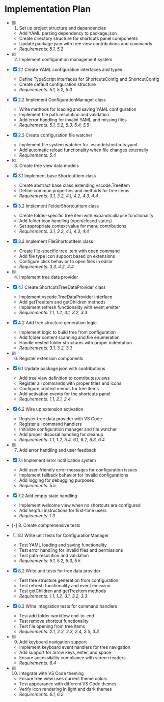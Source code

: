 # Implementation Plan

- [x] 1. Set up project structure and dependencies
  - Add YAML parsing dependency to package.json
  - Create directory structure for shortcuts panel components
  - Update package.json with tree view contributions and commands
  - _Requirements: 5.1, 5.2_

- [x] 2. Implement configuration management system
- [x] 2.1 Create YAML configuration interfaces and types
  - Define TypeScript interfaces for ShortcutsConfig and ShortcutConfig
  - Create default configuration structure
  - _Requirements: 5.1, 5.2, 5.3_

- [x] 2.2 Implement ConfigurationManager class
  - Write methods for loading and saving YAML configuration
  - Implement file path resolution and validation
  - Add error handling for invalid YAML and missing files
  - _Requirements: 5.1, 5.2, 5.3, 5.4, 5.5_

- [x] 2.3 Create configuration file watcher
  - Implement file system watcher for .vscode/shortcuts.yaml
  - Add automatic reload functionality when file changes externally
  - _Requirements: 5.4_

- [x] 3. Create tree view data models
- [x] 3.1 Implement base ShortcutItem class
  - Create abstract base class extending vscode.TreeItem
  - Define common properties and methods for tree items
  - _Requirements: 3.1, 3.2, 4.1, 4.2, 4.3, 4.4_

- [x] 3.2 Implement FolderShortcutItem class
  - Create folder-specific tree item with expand/collapse functionality
  - Add folder icon handling (open/closed states)
  - Set appropriate context value for menu contributions
  - _Requirements: 3.1, 3.2, 4.1, 4.3, 4.4_

- [x] 3.3 Implement FileShortcutItem class
  - Create file-specific tree item with open command
  - Add file type icon support based on extensions
  - Configure click behavior to open files in editor
  - _Requirements: 3.3, 4.2, 4.4_

- [x] 4. Implement tree data provider
- [x] 4.1 Create ShortcutsTreeDataProvider class
  - Implement vscode.TreeDataProvider interface
  - Add getTreeItem and getChildren methods
  - Implement refresh functionality with event emitter
  - _Requirements: 1.1, 1.2, 3.1, 3.2, 3.3_

- [x] 4.2 Add tree structure generation logic
  - Implement logic to build tree from configuration
  - Add folder content scanning and file enumeration
  - Handle nested folder structures with proper indentation
  - _Requirements: 3.1, 3.2, 3.3_

- [x] 6. Register extension components
- [x] 6.1 Update package.json with contributions
  - Add tree view definition to contributes.views
  - Register all commands with proper titles and icons
  - Configure context menus for tree items
  - Add activation events for the shortcuts panel
  - _Requirements: 1.1, 2.1, 2.4_

- [x] 6.2 Wire up extension activation
  - Register tree data provider with VS Code
  - Register all command handlers
  - Initialize configuration manager and file watcher
  - Add proper disposal handling for cleanup
  - _Requirements: 1.1, 1.2, 5.4, 6.1, 6.2, 6.3, 6.4_

- [x] 7. Add error handling and user feedback
- [x] 7.1 Implement error notification system
  - Add user-friendly error messages for configuration issues
  - Implement fallback behavior for invalid configurations
  - Add logging for debugging purposes
  - _Requirements: 5.5_

- [x] 7.2 Add empty state handling
  - Implement welcome view when no shortcuts are configured
  - Add helpful instructions for first-time users
  - _Requirements: 1.3_

- [-] 8. Create comprehensive tests
- [ ] 8.1 Write unit tests for ConfigurationManager
  - Test YAML loading and saving functionality
  - Test error handling for invalid files and permissions
  - Test path resolution and validation
  - _Requirements: 5.1, 5.2, 5.3, 5.5_

- [x] 8.2 Write unit tests for tree data provider
  - Test tree structure generation from configuration
  - Test refresh functionality and event emission
  - Test getChildren and getTreeItem methods
  - _Requirements: 1.1, 1.2, 3.1, 3.2, 3.3_

- [x] 8.3 Write integration tests for command handlers
  - Test add folder workflow end-to-end
  - Test remove shortcut functionality
  - Test file opening from tree items
  - _Requirements: 2.1, 2.2, 2.3, 2.4, 2.5, 3.3_

- [x] 9. Add keyboard navigation support
  - Implement keyboard event handlers for tree navigation
  - Add support for arrow keys, enter, and space
  - Ensure accessibility compliance with screen readers
  - _Requirements: 6.4_

- [x] 10. Integrate with VS Code theming
  - Ensure tree view uses current theme colors
  - Test appearance with different VS Code themes
  - Verify icon rendering in light and dark themes
  - _Requirements: 6.1, 6.2_